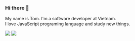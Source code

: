 ### Hi there 👋

My name is Tom. I'm a software developer at Vietnam. <br />
I love JavaScript programing language and study new things.

<a href="https://twitter.com/quien_dev" target="blank"><img src="https://img.shields.io/twitter/url?color=C98474&style=social&url=https%3A%2F%2Ftwitter.com%2Fquien_dev" /></a> <a href="https://twitter.com/quien_dev/" target="blank"> <img src="https://img.shields.io/badge/-LinkedIn-0e76a8?style=plastic&logo=linkedIn"> </a>
